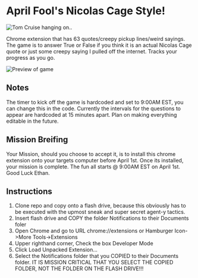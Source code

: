# April Fool's Nicolas Cage Style!
![Tom Cruise hanging on..](https://github.com/codenameEli/aprils-fools-nicolas-cage-game/header.jpg)

Chrome extension that has 63 quotes/creepy pickup lines/weird sayings. The game is to answer True or False if you think it is an actual Nicolas Cage quote or just some creepy saying I pulled off the internet. Tracks your progress as you go.

![Preview of game](https://github.com/codenameEli/aprils-fools-nicolas-cage-game/screenshot.png)

## Notes 
The timer to kick off the game is hardcoded and set to 9:00AM EST, you can change this in the code. Currently the intervals for the questions to appear are hardcoded at 15 minutes apart. Plan on making everything editable in the future.

## Mission Breifing 
Your Mission, should you choose to accept it, is to install this chrome extension onto your targets computer before April 1st. Once its installed, your mission is complete. The fun all starts @ 9:00AM EST on April 1st. Good Luck Ethan.

## Instructions
1. Clone repo and copy onto a flash drive, because this obviously has to be executed with the upmost sneak and super secret agent-y tactics.
1. Insert flash drive and COPY the folder Notifications to their Documents foler
1. Open Chrome and go to URL chrome://extensions or Hamburger Icon->More Tools->Extensions
1. Upper righthand corner, Check the box Developer Mode
1. Click Load Unpacked Extension...
1. Select the Notifications folder that you COPIED to their Documents folder. IT IS MISSION CRITICAL THAT YOU SELECT THE COPIED FOLDER, NOT THE FOLDER ON THE FLASH DRIVE!!!